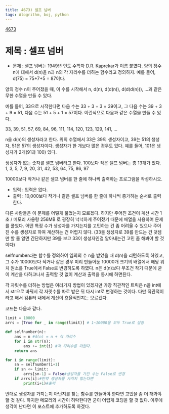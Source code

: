 ```yaml
---
title: 4673) 셀프 넘버
tags: Alogrithm, boj, python
---
```


[4673](https://www.acmicpc.net/problem/4673)


# 제목 : 셀프 넘버

- 문제 : 셀프 넘버는 1949년 인도 수학자 D.R. Kaprekar가 이름 붙였다. 양의 정수 n에 대해서 d(n)을 n과 n의 각 자리수를 더하는 함수라고 정의하자. 예를 들어, d(75) = 75+7+5 = 87이다.

양의 정수 n이 주어졌을 때, 이 수를 시작해서 n, d(n), d(d(n)), d(d(d(n))), ...과 같은 무한 수열을 만들 수 있다. 

예를 들어, 33으로 시작한다면 다음 수는 33 + 3 + 3 = 39이고, 그 다음 수는 39 + 3 + 9 = 51, 다음 수는 51 + 5 + 1 = 57이다. 이런식으로 다음과 같은 수열을 만들 수 있다.

33, 39, 51, 57, 69, 84, 96, 111, 114, 120, 123, 129, 141, ...

n을 d(n)의 생성자라고 한다. 위의 수열에서 33은 39의 생성자이고, 39는 51의 생성자, 51은 57의 생성자이다. 생성자가 한 개보다 많은 경우도 있다. 예를 들어, 101은 생성자가 2개(91과 100) 있다. 

생성자가 없는 숫자를 셀프 넘버라고 한다. 100보다 작은 셀프 넘버는 총 13개가 있다. 1, 3, 5, 7, 9, 20, 31, 42, 53, 64, 75, 86, 97

10000보다 작거나 같은 셀프 넘버를 한 줄에 하나씩 출력하는 프로그램을 작성하시오.


- 입력 : 입력은 없다.
- 출력 : 10,000보다 작거나 같은 셀프 넘버를 한 줄에 하나씩 증가하는 순서로 출력한다.

다른 사람들은 이 문제를 어떻게 풀었는지 모르겠다. 하지만 주어진 조건이 계산 시간 1초 / 메모리 사용량 256MB 로 굉장히 넉넉하게 주어졌기 때문에 배열을 사용하여 문제를 풀었다.
어떤 특정 수가 생성자를 가지는지를 고민하는 건 좀 어려울 수 있으나 주어진 수를 생성자로 하여 계산하는 건 어렵지 않다. (33을 생성자로 39를 만드는 건 덧셈만 할 줄 알면 간단하지만 39를 보고 33이 생성자인걸 알아내는건 고민 좀 해봐야 할 것이다)

selfnumber라는 함수를 정의하여 임의의 수 n을 받았을 때 d(n)을 리턴하도록 하였고, 그 수가 10000보다 작거나 같은 경우 미리 만들어둔 10000개 크기의 배열에서 해당 위치 원소를 True에서 False로 변경하도록 하였다.
n은 d(n)보다 무조건 작기 때문에 굳이 계산을 다하고나서 출력할 것 없이 계산과 출력을 동시에 하면된다.

각 자릿수를 더하는 방법은 여러가지 방법이 있겠지만 가장 직관적인 트릭은 n을 int에서 str으로 바꿔서 각 자릿수를 따로 받은 뒤 다시 int로 변경하는 것이다. 다만 직관적이라고 해서 컴퓨터 내에서 계산이 효율적인지는 모르겠다.

코드는 다음과 같다.



```python
limit = 10000
arrs = [True for _ in range(limit)] # 1~10000을 모두 True로 설정

def selfnumber(n):
    ans = n #d(n) = n + 각 자리수
    for i in str(n):
        ans += int(i) #각 자리수를 더한다.
    return ans

for i in range(limit):
    sn = selfnumber(i+1)
    if sn <= limit:
        arrs[sn-1] = False#생성자를 가진 수는 False로 변경
    if arrs[i]:#만약 생성자를 가지지 않는다면
        print(i+1)#출력
```




반대로 생성자를 가지는지 아닌지를 찾는 함수를 만들어야 한다면 고민을 좀 더 해봐야 할 것 같다. 하지만 메모리와 시간이 허락한다면 굳이 어렵게 코딩을 할 것 없다. 이후에 생각이 난다면 이 포스트에 추가하도록 하겠다.







